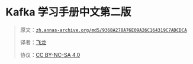 # Kafka 学习手册中文第二版

> 原文：[`zh.annas-archive.org/md5/9368A278A76E09A26C164319C7ADCDCA`](https://zh.annas-archive.org/md5/9368A278A76E09A26C164319C7ADCDCA)
> 
> 译者：[飞龙](https://github.com/wizardforcel)
> 
> 协议：[CC BY-NC-SA 4.0](http://creativecommons.org/licenses/by-nc-sa/4.0/)